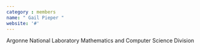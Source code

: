 ```yaml
---
category : members
name: " Gail Pieper " 
website: '#'
---
```

Argonne National Laboratory
Mathematics and Computer Science Division


